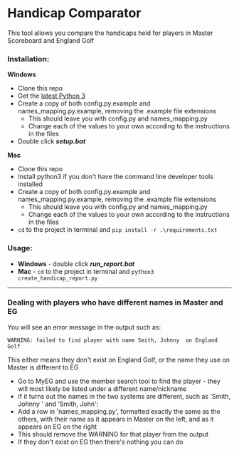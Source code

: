 # Handicap Comparator

This tool allows you compare the handicaps held for players in Master Scoreboard and England Golf

### Installation:
**Windows**
- Clone this repo
- Get the [latest Python 3](https://apps.microsoft.com/store/detail/python-310/9PJPW5LDXLZ5)
- Create a copy of both config.py.example and names_mapping.py.example, removing the .example file extensions
  - This should leave you with config.py and names_mapping.py
  - Change each of the values to your own according to the instructions in the files
- Double click ***setup.bat***

**Mac**
- Clone this repo
- Install python3 if you don't have the command line developer tools installed
- Create a copy of both config.py.example and names_mapping.py.example, removing the .example file extensions
  - This should leave you with config.py and names_mapping.py
  - Change each of the values to your own according to the instructions in the files
- `cd` to the project in terminal and `pip install -r .\requirements.txt`

### Usage:
- **Windows** - double click ***run_report.bat***
- **Mac** - `cd` to the project in terminal and `python3 create_handicap_report.py`

---

### Dealing with players who have different names in Master and EG

You will see an error message in the output such as:

    WARNING: failed to find player with name Smith, Johnny  on England Golf

This either means they don't exist on England Golf, or the name they use on Master is different to EG
  - Go to MyEG and use the member search tool to find the player - they will most likely be listed under a different name/nickname
  - If it turns out the names in the two systems are different, such as 'Smith, Johnny ' and 'Smith, John':
  - Add a row in 'names_mapping.py', formatted exactly the same as the others, with their name as it appears in Master on the left, and as it appears on EG on the right
  - This should remove the WARNING for that player from the output
  - If they don't exist on EG then there's nothing you can do

